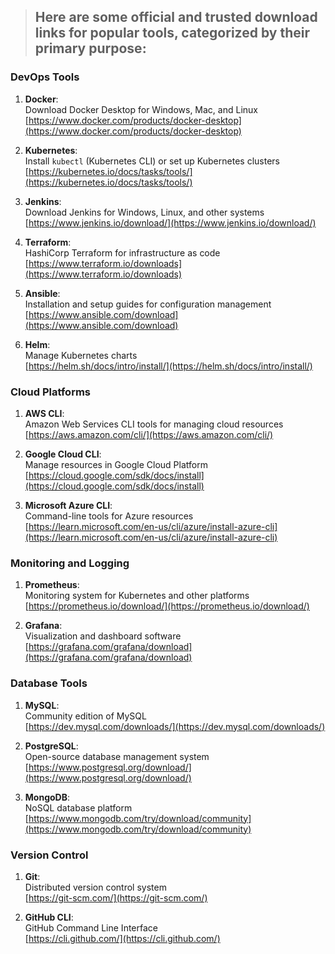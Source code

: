 > ## Here are some official and trusted download links for popular tools, categorized by their primary purpose:

### **DevOps Tools**
1. **Docker**:  
   Download Docker Desktop for Windows, Mac, and Linux  
   [https://www.docker.com/products/docker-desktop](https://www.docker.com/products/docker-desktop)

2. **Kubernetes**:  
   Install `kubectl` (Kubernetes CLI) or set up Kubernetes clusters  
   [https://kubernetes.io/docs/tasks/tools/](https://kubernetes.io/docs/tasks/tools/)

3. **Jenkins**:  
   Download Jenkins for Windows, Linux, and other systems  
   [https://www.jenkins.io/download/](https://www.jenkins.io/download/)

4. **Terraform**:  
   HashiCorp Terraform for infrastructure as code  
   [https://www.terraform.io/downloads](https://www.terraform.io/downloads)

5. **Ansible**:  
   Installation and setup guides for configuration management  
   [https://www.ansible.com/download](https://www.ansible.com/download)

6. **Helm**:  
   Manage Kubernetes charts  
   [https://helm.sh/docs/intro/install/](https://helm.sh/docs/intro/install/)

### **Cloud Platforms**
1. **AWS CLI**:  
   Amazon Web Services CLI tools for managing cloud resources  
   [https://aws.amazon.com/cli/](https://aws.amazon.com/cli/)

2. **Google Cloud CLI**:  
   Manage resources in Google Cloud Platform  
   [https://cloud.google.com/sdk/docs/install](https://cloud.google.com/sdk/docs/install)

3. **Microsoft Azure CLI**:  
   Command-line tools for Azure resources  
   [https://learn.microsoft.com/en-us/cli/azure/install-azure-cli](https://learn.microsoft.com/en-us/cli/azure/install-azure-cli)

### **Monitoring and Logging**
1. **Prometheus**:  
   Monitoring system for Kubernetes and other platforms  
   [https://prometheus.io/download/](https://prometheus.io/download/)

2. **Grafana**:  
   Visualization and dashboard software  
   [https://grafana.com/grafana/download](https://grafana.com/grafana/download)

### **Database Tools**
1. **MySQL**:  
   Community edition of MySQL  
   [https://dev.mysql.com/downloads/](https://dev.mysql.com/downloads/)

2. **PostgreSQL**:  
   Open-source database management system  
   [https://www.postgresql.org/download/](https://www.postgresql.org/download/)

3. **MongoDB**:  
   NoSQL database platform  
   [https://www.mongodb.com/try/download/community](https://www.mongodb.com/try/download/community)

### **Version Control**
1. **Git**:  
   Distributed version control system  
   [https://git-scm.com/](https://git-scm.com/)

2. **GitHub CLI**:  
   GitHub Command Line Interface  
   [https://cli.github.com/](https://cli.github.com/)

